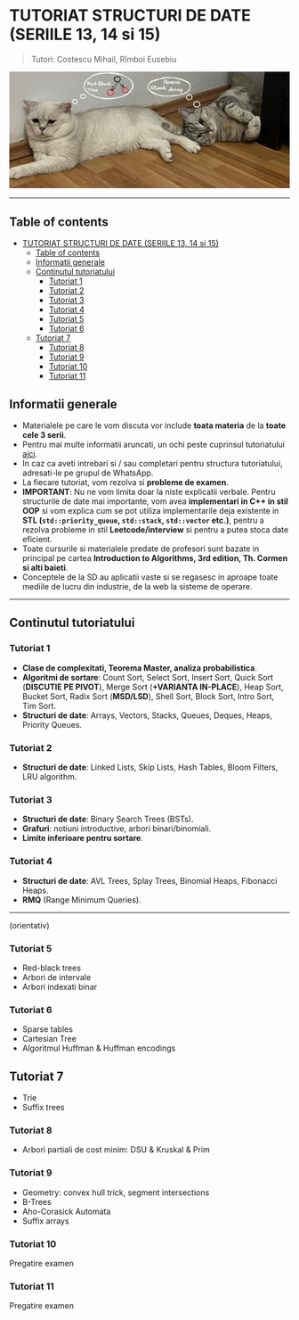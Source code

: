 # TUTORIAT STRUCTURI DE DATE (SERIILE 13, 14 si 15)

> Tutori: Costescu Mihail, Rîmboi Eusebiu

![Image](administrative_stuff/images/bestpicever.png)

---

## Table of contents
- [TUTORIAT STRUCTURI DE DATE (SERIILE 13, 14 si 15)](#tutoriat-structuri-de-date-seriile-13-14-si-15)
  - [Table of contents](#table-of-contents)
  - [Informatii generale](#informatii-generale)
  - [Continutul tutoriatului](#continutul-tutoriatului)
    - [Tutoriat 1](#tutoriat-1)
    - [Tutoriat 2](#tutoriat-2)
    - [Tutoriat 3](#tutoriat-3)
    - [Tutoriat 4](#tutoriat-4)
    - [Tutoriat 5](#tutoriat-5)
    - [Tutoriat 6](#tutoriat-6)
  - [Tutoriat 7](#tutoriat-7)
    - [Tutoriat 8](#tutoriat-8)
    - [Tutoriat 9](#tutoriat-9)
    - [Tutoriat 10](#tutoriat-10)
    - [Tutoriat 11](#tutoriat-11)

## Informatii generale
* Materialele pe care le vom discuta vor include **toata materia** de la **toate cele 3 serii**.
* Pentru mai multe informatii aruncati, un ochi peste cuprinsul tutoriatului [aici](./administrative_stuff/table_of_contents.md).
* In caz ca aveti intrebari si / sau completari pentru structura tutoriatului, adresati-le pe grupul de WhatsApp.
* La fiecare tutoriat, vom rezolva si <b>probleme de examen</b>.
* <b>IMPORTANT</b>: Nu ne vom limita doar la niste explicatii verbale. Pentru structurile de date mai importante, vom avea <b>implementari in C++ in stil OOP</b> si vom explica cum se pot utiliza implementarile deja existente in <b>STL (`std::priority_queue`, `std::stack`, `std::vector` etc.)</b>, pentru a rezolva probleme in stil <b>Leetcode/interview</b> si pentru a putea stoca date eficient.
* Toate cursurile si materialele predate de profesori sunt bazate in principal pe cartea **Introduction to Algorithms, 3rd edition, Th. Cormen si alti baieti**.
* Conceptele de la SD au aplicatii vaste si se regasesc in aproape toate mediile de lucru din industrie, de la web la sisteme de operare.

---

## Continutul tutoriatului
### Tutoriat 1
* <b>Clase de complexitati, Teorema Master, analiza probabilistica</b>.
* <b>Algoritmi de sortare</b>: Count Sort, Select Sort, Insert Sort, Quick Sort (<b>DISCUTIE PE PIVOT</b>), Merge Sort (<b>+VARIANTA IN-PLACE</b>), Heap Sort, Bucket Sort, Radix Sort (<b>MSD/LSD</b>), Shell Sort, Block Sort, Intro Sort, Tim Sort.
* <b>Structuri de date</b>: Arrays, Vectors, Stacks, Queues, Deques, Heaps, Priority Queues.

### Tutoriat 2
* <b>Structuri de date</b>: Linked Lists, Skip Lists, Hash Tables, Bloom Filters, LRU algorithm.

### Tutoriat 3
* <b>Structuri de date</b>: Binary Search Trees (BSTs).
* <b>Grafuri</b>: notiuni introductive, arbori binari/binomiali.
* <b>Limite inferioare pentru sortare</b>.

### Tutoriat 4 
* <b>Structuri de date</b>: AVL Trees, Splay Trees, Binomial Heaps, Fibonacci Heaps.
* <b>RMQ</b> (Range Minimum Queries).

---

(orientativ)

### Tutoriat 5
- Red-black trees
- Arbori de intervale
- Arbori indexati binar

### Tutoriat 6
- Sparse tables
- Cartesian Tree
- Algoritmul Huffman & Huffman encodings

## Tutoriat 7
- Trie
- Suffix trees

### Tutoriat 8
- Arbori partiali de cost minim: DSU & Kruskal & Prim

### Tutoriat 9
- Geometry: convex hull trick, segment intersections
- B-Trees
- Aho-Corasick Automata
- Suffix arrays

### Tutoriat 10
Pregatire examen

### Tutoriat 11
Pregatire examen